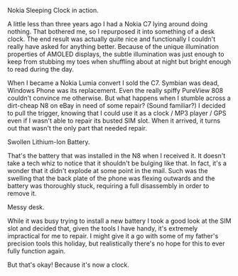 Nokia Sleeping Clock in action.

A little less than three years ago I had a Nokia C7 lying around doing nothing. That bothered me, so I repurposed it into something of a desk clock. The end result was actually quite nice and functionally I couldn't really have asked for anything better. Because of the unique illumination properties of AMOLED displays, the subtle illumination was just enough to keep from stubbing my toes when shuffling about at night but bright enough to read during the day.

When I became a Nokia Lumia convert I sold the C7. Symbian was dead, Windows Phone was its replacement. Even the really spiffy PureView 808 couldn't convince me otherwise. But what happens when I stumble across a dirt-cheap N8 on eBay in need of some repair? (Sound familiar?) I decided to pull the trigger, knowing that I could use it as a clock / MP3 player / GPS even if I wasn't able to repair its busted SIM slot. When it arrived, it turns out that wasn't the only part that needed repair.

Swollen Lithium-Ion Battery.

That's the battery that was installed in the N8 when I received it. It doesn't take a tech whiz to notice that it shouldn't be bulging like that. In fact, it's a wonder that it didn't explode at some point in the mail. Such was the swelling that the back plate of the phone was flexing outwards and the battery was thoroughly stuck, requiring a full disassembly in order to remove it.

Messy desk.

While it was busy trying to install a new battery I took a good look at the SIM slot and decided that, given the tools I have handy, it's extremely impractical for me to repair. I might give it a go with some of my father's precision tools this holiday, but realistically there's no hope for this to ever fully function again.

But that's okay! Because it's now a clock.